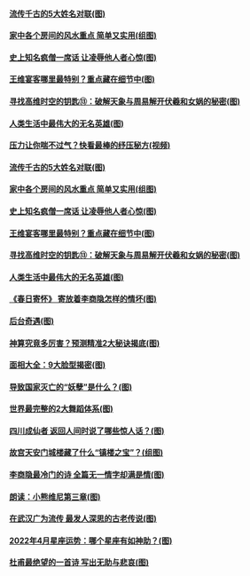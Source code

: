 #### [流传千古的5大姓名对联(图)](../pages/p7/1001209.md) 
#### [家中各个房间的风水重点 简单又实用(组图)](../pages/p7/1000934.md) 
#### [史上知名疯僧一席话 让凌辱他人者心惊(图)](../pages/p7/1001096.md) 
#### [王维宴客哪里最特别？重点藏在细节中(图)](../pages/p7/1001780.md) 
#### [寻找高维时空的钥匙⑬：破解天象与周易解开伏羲和女娲的秘密(图)](../pages/p7/1001916.md) 
#### [人类生活中最伟大的无名英雄(图)](../pages/p7/1001021.md) 
#### [压力让你喘不过气？快看最棒的纾压秘方(视频)](../pages/p7/1001757.md) 
#### [流传千古的5大姓名对联(图)](../pages/p7/1001209.md) 
#### [家中各个房间的风水重点 简单又实用(组图)](../pages/p7/1000934.md) 
#### [史上知名疯僧一席话 让凌辱他人者心惊(图)](../pages/p7/1001096.md) 
#### [王维宴客哪里最特别？重点藏在细节中(图)](../pages/p7/1001780.md) 
#### [寻找高维时空的钥匙⑬：破解天象与周易解开伏羲和女娲的秘密(图)](../pages/p7/1001916.md) 
#### [人类生活中最伟大的无名英雄(图)](../pages/p7/1001021.md) 
#### [《春日寄怀》 寄放着李商隐怎样的情坏(图)](../pages/p7/1001478.md) 
#### [后台奇遇(图)](../pages/p7/1001470.md) 
#### [神算究竟多厉害？预测精准2大秘诀揭底(图)](../pages/p7/1000588.md) 
#### [面相大全：9大脸型揭密(图)](../pages/p7/1000349.md) 
#### [导致国家灭亡的“妖孽”是什么？(图)](../pages/p7/1001719.md) 
#### [世界最完整的2大舞蹈体系(图)](../pages/p7/1001473.md) 
#### [四川成仙者 返回人间时说了哪些惊人话？(图)](../pages/p7/1001092.md) 
#### [故宫天安门城楼藏了什么“镇楼之宝”？(组图)](../pages/p7/1000864.md) 
#### [李商隐最冷门的诗 全篇无一情字却满是情(图)](../pages/p7/1001395.md) 
#### [朗读：小熊维尼第三章(图)](../pages/p7/1001469.md) 
#### [在武汉广为流传 最发人深思的古老传说(图)](../pages/p7/1001038.md) 
#### [2022年4月星座运势：哪个星座有如神助？(图)](../pages/p7/1000321.md) 
#### [杜甫最绝望的一首诗 写出无助与悲哀(图)](../pages/p7/1001387.md) 
